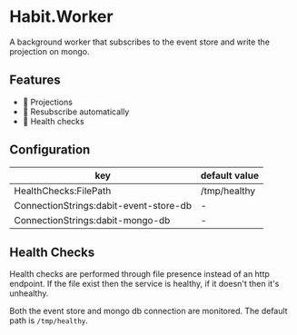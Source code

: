 # Habit.Worker

A background worker that subscribes to the event store and write the projection on mongo.

## Features

 - 📑 Projections
 - 🔄 Resubscribe automatically
 - 💖 Health checks

## Configuration

| key                                    | default value |
|----------------------------------------|---------------|
| HealthChecks:FilePath                  | /tmp/healthy  |
| ConnectionStrings:dabit-event-store-db | -             |
| ConnectionStrings:dabit-mongo-db       | -             |

## Health Checks

Health checks are performed through file presence instead of an http endpoint.
If the file exist then the service is healthy, if it doesn't then it's unhealthy.

Both the event store and mongo db connection are monitored.
The default path is `/tmp/healthy`.